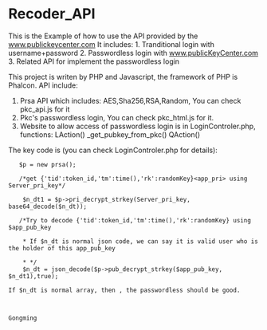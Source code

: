 # Recoder_API
This is the Example of how to use the API provided by the www.publickeycenter.com
It includes:
     1. Tranditional login with username+password
     2. Passwordless login with www.publicKeyCenter.com
     3. Related API for implement the passwordless login

This project is writen by PHP and Javascript, the framework of PHP is Phalcon.
API include:
   1. Prsa API which includes: AES,Sha256,RSA,Random, You can check pkc_api.js for it
   2. Pkc's passwordless login, You can check pkc_html.js for it.
   3. Website to allow access of passwordless login is in LoginControler.php, functions:
       LAction()
       _get_pubkey_from_pkc()
       QAction()
      
   The key code is (you can check LoginControler.php for details):
   
       $p = new prsa();
       
       /*get {'tid':token_id,'tm':time(),'rk':randomKey}<app_pri> using Server_pri_key*/
       
        $n_dt1 = $p->pri_decrypt_strkey(Server_pri_key, base64_decode($n_dt));
        
       /*Try to decode {'tid':token_id,'tm':time(),'rk':randomKey} using $app_pub_key
       
        * If $n_dt is normal json code, we can say it is valid user who is the holder of this app_pub_key
        
        * */
        $n_dt = json_decode($p->pub_decrypt_strkey($app_pub_key, $n_dt1),true);
        
    If $n_dt is normal array, then , the passwordless should be good.
    
    
    
    Gongming
